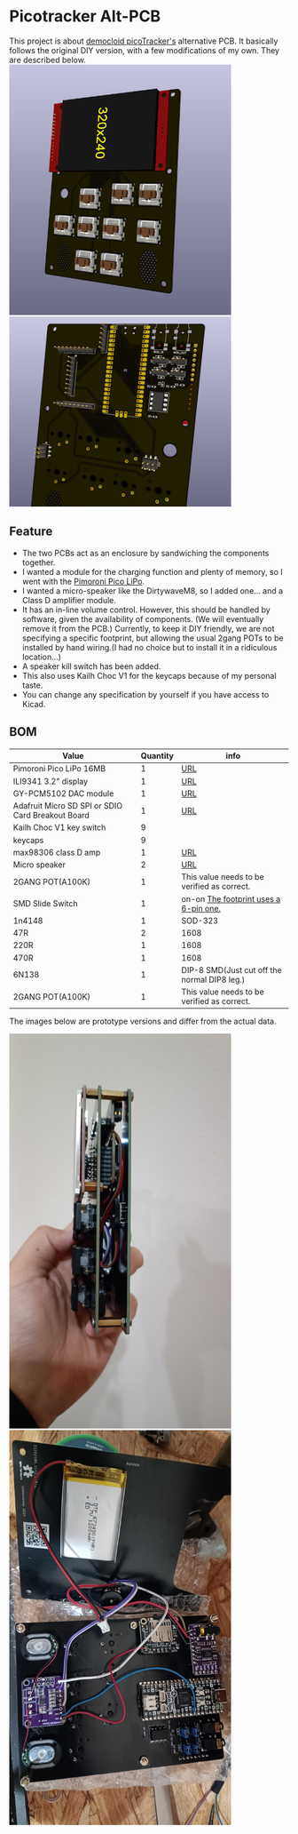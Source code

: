 # Picotracker Alt-PCB

This project is about [democloid picoTracker's](https://github.com/democloid/picoTracker/) alternative PCB.
It basically follows the original DIY version, with a few modifications of my own. They are described below.
<img src="https://raw.githubusercontent.com/ijnekenamay/picotracker_alt-pcb/main/images/6.png" width="400"><img src="https://raw.githubusercontent.com/ijnekenamay/picotracker_alt-pcb/main/images/7.png" width="400">
## Feature

- The two PCBs act as an enclosure by sandwiching the components together.
- I wanted a module for the charging function and plenty of memory, so I went with the [Pimoroni Pico LiPo](https://shop.pimoroni.com/products/pimoroni-pico-lipo).
- I wanted a micro-speaker like the DirtywaveM8, so I added one... and a Class D amplifier module.
- It has an in-line volume control. However, this should be handled by software, given the availability of components. (We will eventually remove it from the PCB.) Currently, to keep it DIY friendly, we are not specifying a specific footprint, but allowing the usual 2gang POTs to be installed by hand wiring.(I had no choice but to install it in a ridiculous location...)
- A speaker kill switch has been added.
- This also uses Kailh Choc V1 for the keycaps because of my personal taste.
- You can change any specification by yourself if you have access to Kicad.

## BOM
| Value | Quantity | info |
| ---- | ---- | ---- |
| Pimoroni Pico LiPo 16MB | 1 | [URL](https://shop.pimoroni.com/products/pimoroni-pico-lipo) |
| ILI9341 3.2" display | 1 | [URL](https://www.aliexpress.us/item/3256802819098352.html) |
| GY-PCM5102 DAC module | 1 | [URL](https://www.aliexpress.us/item/3256802711963831.html) | 
| Adafruit Micro SD SPI or SDIO Card Breakout Board | 1 | [URL](https://www.adafruit.com/product/4682) | 
| Kailh Choc V1 key switch | 9 |  | 
| keycaps | 9 |  |   
| max98306 class D amp | 1 | [URL](https://ja.aliexpress.com/item/1005004990814956.html)  |
| Micro speaker | 2 | [URL](https://akizukidenshi.com/catalog/g/gP-12494/)  |
| 2GANG POT(A100K) | 1 | This value needs to be verified as correct. |
| SMD Slide Switch | 1 | on-on [The footprint uses a 6-pin one.](https://akizukidenshi.com/download/ds/switronic/IS-2245S-G.PDF) |
| 1n4148| 1 | SOD-323 |
| 47R | 2 | 1608 |
| 220R | 1 | 1608 |
| 470R| 1 | 1608 |
| 6N138 | 1 | DIP-8 SMD(Just cut off the normal DIP8 leg.) |
| 2GANG POT(A100K) | 1 | This value needs to be verified as correct. |


The images below are prototype versions and differ from the actual data.

<img src="https://raw.githubusercontent.com/ijnekenamay/picotracker_alt-pcb/main/images/1.jpg" width="400"><img src="https://raw.githubusercontent.com/ijnekenamay/picotracker_alt-pcb/main/images/2.jpg" width="400">




